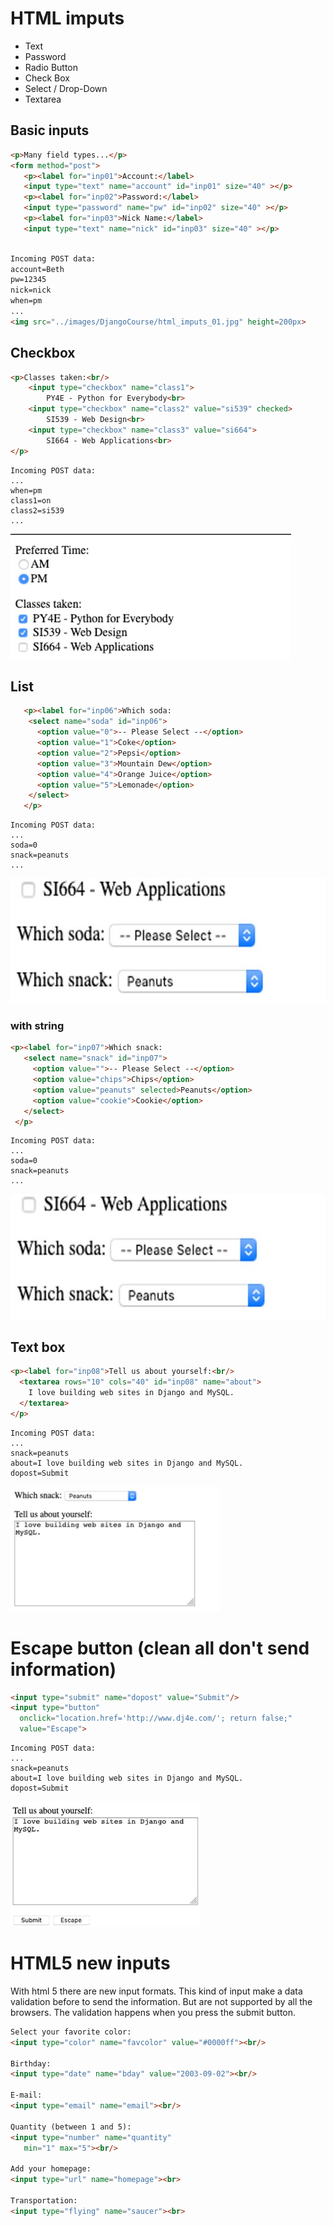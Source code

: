 # HTML imputs

* Text
* Password
* Radio Button
* Check Box
* Select / Drop-Down
* Textarea

## Basic inputs
```html
<p>Many field types...</p>
<form method="post">
   <p><label for="inp01">Account:</label>
   <input type="text" name="account" id="inp01" size="40" ></p>
   <p><label for="inp02">Password:</label>
   <input type="password" name="pw" id="inp02" size="40" ></p>
   <p><label for="inp03">Nick Name:</label>
   <input type="text" name="nick" id="inp03" size="40" ></p>
```
```html

Incoming POST data:
account=Beth
pw=12345
nick=nick
when=pm
...
<img src="../images/DjangoCourse/html_imputs_01.jpg" height=200px>

```
## Checkbox
```html
<p>Classes taken:<br/>
    <input type="checkbox" name="class1">
        PY4E - Python for Everybody<br>
    <input type="checkbox" name="class2" value="si539" checked>
        SI539 - Web Design<br>
    <input type="checkbox" name="class3" value="si664">
        SI664 - Web Applications<br>
</p>

```
```
Incoming POST data:
...
when=pm
class1=on
class2=si539
...
```
<img src="../images/DjangoCourse/html_imputs_02.jpg" height=200px>

## List

```html
   <p><label for="inp06">Which soda:
    <select name="soda" id="inp06">
      <option value="0">-- Please Select --</option>
      <option value="1">Coke</option>
      <option value="2">Pepsi</option>
      <option value="3">Mountain Dew</option>
      <option value="4">Orange Juice</option>
      <option value="5">Lemonade</option>
    </select>
   </p>

```
```
Incoming POST data:
...
soda=0
snack=peanuts
...

```
<img src="../images/DjangoCourse/html_imputs_03.jpg" height=200px>

### with string



```html
<p><label for="inp07">Which snack:
   <select name="snack" id="inp07">
     <option value="">-- Please Select --</option>
     <option value="chips">Chips</option>
     <option value="peanuts" selected>Peanuts</option>
     <option value="cookie">Cookie</option>
   </select>
 </p>

```
```
Incoming POST data:
...
soda=0
snack=peanuts
...

```
<img src="../images/DjangoCourse/html_imputs_04.jpg" height=200px>

## Text box
```html
<p><label for="inp08">Tell us about yourself:<br/>
  <textarea rows="10" cols="40" id="inp08" name="about">
    I love building web sites in Django and MySQL.
  </textarea>
</p>

```
```
Incoming POST data:
...
snack=peanuts
about=I love building web sites in Django and MySQL. 
dopost=Submit

```
<img src="../images/DjangoCourse/html_imputs_05.jpg" height=200px>

# Escape button (clean all don't send information)

```html
<input type="submit" name="dopost" value="Submit"/>
<input type="button"
  onclick="location.href='http://www.dj4e.com/'; return false;"
  value="Escape">

```

```
Incoming POST data:
...
snack=peanuts
about=I love building web sites in Django and MySQL. 
dopost=Submit

```
<img src="../images/DjangoCourse/html_imputs_06.jpg" height=200px>

# HTML5 new inputs

With html 5 there are new input formats. This kind of input make a data validation before to send the information. But are not supported by all the browsers. The validation happens when you press the submit button.

```html
Select your favorite color: 
<input type="color" name="favcolor" value="#0000ff"><br/>

Birthday: 
<input type="date" name="bday" value="2003-09-02"><br/>

E-mail: 
<input type="email" name="email"><br/>

Quantity (between 1 and 5): 
<input type="number" name="quantity" 
   min="1" max="5"><br/>

Add your homepage: 
<input type="url" name="homepage"><br>

Transportation: 
<input type="flying" name="saucer"><br>
```





